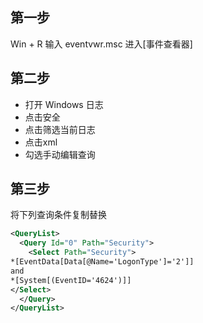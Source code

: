 ## 第一步
Win + R 输入 eventvwr.msc 进入[事件查看器]
## 第二步

- 打开 Windows 日志
- 点击安全
- 点击筛选当前日志
- 点击xml
- 勾选手动编辑查询
## 第三步
将下列查询条件复制替换

``` xml
<QueryList>
  <Query Id="0" Path="Security">
    <Select Path="Security">
*[EventData[Data[@Name='LogonType']='2']]
and
*[System[(EventID='4624')]]
</Select>
  </Query>
</QueryList>
```